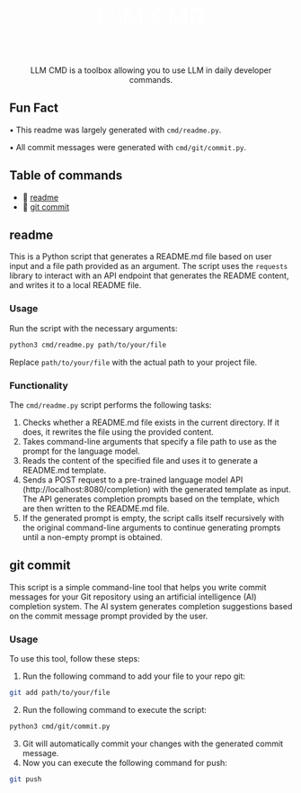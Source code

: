<center>
    <p style="font-size: 42px; color: white; padding: 20px;">LLM CMD</p>
    <p>LLM CMD is a toolbox allowing you to use LLM in daily developer commands.</p>
</center>

## Fun Fact

• This readme was largely generated with `cmd/readme.py`.

• All commit messages were generated with `cmd/git/commit.py`.

## Table of commands

- 📝 [readme](#readme)
- 🚀 [git commit](#git-commit)

## readme

This is a Python script that generates a README.md file based on user input and a file path provided as an argument. The script uses the `requests` library to interact with an API endpoint that generates the README content, and writes it to a local README file.

### Usage

Run the script with the necessary arguments:

```bash
python3 cmd/readme.py path/to/your/file
```

Replace `path/to/your/file` with the actual path to your project file.

### Functionality

The `cmd/readme.py` script performs the following tasks:

1. Checks whether a README.md file exists in the current directory. If it does, it rewrites the file using the provided content.
2. Takes command-line arguments that specify a file path to use as the prompt for the language model.
3. Reads the content of the specified file and uses it to generate a README.md template.
4. Sends a POST request to a pre-trained language model API (http://localhost:8080/completion) with the generated template as input. The API generates completion prompts based on the template, which are then written to the README.md file.
5. If the generated prompt is empty, the script calls itself recursively with the original command-line arguments to continue generating prompts until a non-empty prompt is obtained.

## git commit

This script is a simple command-line tool that helps you write commit messages for your Git repository using an artificial intelligence (AI) completion system. The AI system generates completion suggestions based on the commit message prompt provided by the user.

### Usage

To use this tool, follow these steps:

1. Run the following command to add your file to your repo git:
```bash
git add path/to/your/file
```
2. Run the following command to execute the script:
```bash
python3 cmd/git/commit.py
```
3. Git will automatically commit your changes with the generated commit message.
4. Now you can execute the following command for push:
```bash
git push
```
